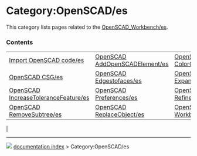 # Category:OpenSCAD/es
This category lists pages related to the [OpenSCAD_Workbench/es](OpenSCAD_Workbench/es.md).

### Contents

|     |     |     |
| --- | --- | --- |
| [Import OpenSCAD code/es](Import_OpenSCAD_code/es.md) | [OpenSCAD AddOpenSCADElement/es](OpenSCAD_AddOpenSCADElement/es.md) | [OpenSCAD ColorCodeShape/es](OpenSCAD_ColorCodeShape/es.md) |
| [OpenSCAD CSG/es](OpenSCAD_CSG/es.md) | [OpenSCAD Edgestofaces/es](OpenSCAD_Edgestofaces/es.md) | [OpenSCAD ExpandPlacements/es](OpenSCAD_ExpandPlacements/es.md) |
| [OpenSCAD IncreaseToleranceFeature/es](OpenSCAD_IncreaseToleranceFeature/es.md) | [OpenSCAD Preferences/es](OpenSCAD_Preferences/es.md) | [OpenSCAD RefineShapeFeature/es](OpenSCAD_RefineShapeFeature/es.md) |
| [OpenSCAD RemoveSubtree/es](OpenSCAD_RemoveSubtree/es.md) | [OpenSCAD ReplaceObject/es](OpenSCAD_ReplaceObject/es.md) | [OpenSCAD Workbench/es](OpenSCAD_Workbench/es.md) |
|



---
![](images/Right_arrow.png) [documentation index](../README.md) > Category:OpenSCAD/es
